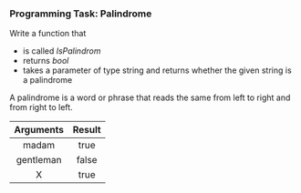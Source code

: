 ### Programming Task: Palindrome 


Write a function that

- is called *IsPalindrom*
- returns *bool*
- takes a parameter of type string and returns whether the given string is a palindrome

A palindrome is a word or phrase that reads the same from left to right and from right to left.

|        Arguments               |            Result              |
|:------------------------------:|:------------------------------:|
| madam                          | true                           |
| gentleman                      | false                          |
| X    			                 | true                           |
